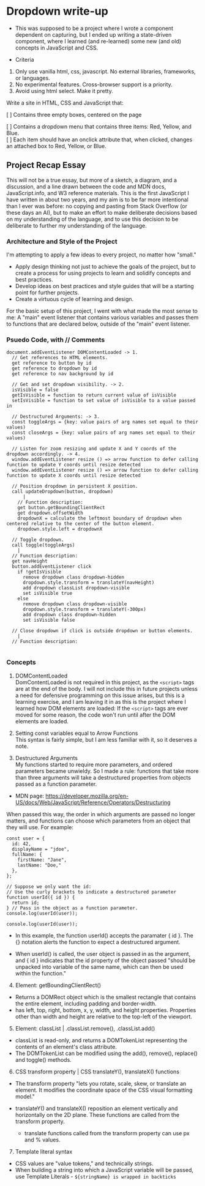 # Dropdown write-up

* This was supposed to be a project where I wrote a component dependent on capturing, but I ended up writing a state-driven component, where I learned (and re-learned) some new (and old) concepts in JavaScript and CSS.

- Criteria
1. Only use vanilla html, css, javascript. No external libraries, frameworks, or languages.
2. No experimental features. Cross-browser support is a priority.
3. Avoid using html select. Make it pretty.  

Write a site in HTML, CSS and JavaScript that:

[ ] Contains three empty boxes, centered on the page  

[ ] Contains a dropdown menu that contains three items: Red, Yellow, and Blue.  
  [ ] Each item should have an onclick attribute that, when clicked, changes an attached box to Red, Yellow, or Blue.

## Project Recap Essay

This will not be a true essay, but more of a sketch, a diagram, and a discussion, and a line drawn between the code and MDN docs, JavaScript.info, and W3 reference materials. This is the first JavaScript I have written in about two years, and my aim is to be far more intentional than I ever was before: no copying and pasting from Stack Overflow (or these days an AI), but to make an effort to make deliberate decisions based on my understanding of the language, and to use this decision to be deliberate to further my understanding of the language.

### Architecture and Style of the Project
I'm attempting to apply a few ideas to every project, no matter how "small."

- Apply design thinking not just to achieve the goals of the project, but to create a process for using projects to learn and solidify concepts and best practices.
- Develop ideas on best practices and style guides that will be a starting point for further projects.
- Create a virtuous cycle of learning and design.

For the basic setup of this project, I went with what made the most sense to me: A "main" event listener that contains various variables and passes them to functions that are declared below, outside of the "main" event listener.

### Psuedo Code, with // Comments
```
document.addEventListener DOMContentLoaded -> 1.
  // Get references to HTML elements.
  get reference to button by id
  get reference to dropdown by id
  get reference to nav background by id

  // Get and set dropdown visibility. -> 2.
  isVisible = false
  getIsVisible = function to return current value of isVisible
  setIsVisible = function to set value of isVisible to a value passed in

  // Destructured Arguments: -> 3.
  const toggleArgs = {key: value pairs of arg names set equal to their values) 
  const closeArgs = {key: value pairs of arg names set equal to their values)

  // Listen for zoom resizing and update X and Y coords of the dropdown accordingly. -> 4.
  window.addEventListener resize () => arrow function to defer calling function to update Y coords until resize detected
  window.addEventListener resize () => arrow function to defer calling function to update X coords until resize detected 

  // Position dropdown in persistent X position.
  call updateDropdown(button, dropdown)
      |  
    // Function description:
    get button.getBoundingClientRect  
    get dropdown.offsetWidth  
    dropdownX = calculate the leftmost boundary of dropdown when centered relative to the center of the button element.  
    dropdown.style.left = dropdownX  

  // Toggle dropdown.  
  call toggle(toggleArgs)  
    |  
  // Function description:   
  get navHeight
  button.addEventListener click  
    if !getIsVisible  
      remove dropdown class dropdown-hidden  
      dropdown.style.transform = translateY(navHeight)  
      add dropdown classList dropdown-visible  
      set isVisible true  
    else  
      remove dropdown class dropdown-visible  
      dropdown.style.transform = translateY(-300px)
      add dropdown class dropdown-hidden
      set isVisible false
  
  // Close dropdown if click is outside dropdown or button elements.  
    |
  // Function description:
  

```
  
### Concepts
1. DOMContentLoaded  
DomContentLoaded is not required in this project, as the `<script>` tags are at the end of the body. I will not include this in future projects unless a need for defensive programming on this issue arises, but this is a learning exercise, and I am leaving it in as this is the project where I learned how DOM elements are loaded: If the `<script>` tags are ever moved for some reason, the code won't run until after the DOM elements are loaded.

2. Setting const variables equal to Arrow Functions  
This syntax is fairly simple, but I am less familiar with it, so it deserves a note.

3. Destructured Arguments  
My functions started to require more parameters, and ordered parameters became unwieldy. So I made a rule: functions that take more than three arguments will take a destructured properties from objects passed as a function parameter.  

- MDN page: https://developer.mozilla.org/en-US/docs/Web/JavaScript/Reference/Operators/Destructuring  

When passed this way, the order in which arguments are passed no longer matters, and functions can choose which parameters from an object that they will use. For example:  

```
const user = {
  id: 42,
  displayName = "jdoe",
  fullName: {
    firstName: "Jane",
    lastName: "Doe,"
  },
};

// Suppose we only want the id:
// Use the curly brackets to indicate a destructured parameter
function userId({ id }) {
  return id; 
} // Pass in the object as a function parameter.  console.log(userId(user)); 

console.log(userId(user));
```

- In this example, the function userId() accepts the paramater { id }. The {} notation alerts the function to expect a destructured argument.

- When userId() is called, the user object is passed in as the argument, and { id } indicates that the id property of the object passed "should be unpacked into variable of the same name, which can then be used within the function."

4. Element: getBoundingClientRect()
- Returns a DOMRect object which is the smallest rectangle that contains the entire element, including padding and border-width.
- has left, top, right, bottom, x, y, width, and height properties. Properties other than width and height are relative to the top-left of the viewport.

5. Element: classList | .classList.remove(), .classList.add()
- classList is read-only, and returns a DOMTokenList representing the contents of an element's class attribute.
- The DOMTokenList can be modified using the add(), remove(), replace() and toggle() methods.

6. CSS transform property | CSS translateY(), translateX() functions
- The transform property "lets you rotate, scale, skew, or translate an element. It modifies the coordinate space of the CSS visual formatting model."

- translateY() and translateX() reposition an element vertically and horizontally on the 2D plane. These functions are called from the transform property.
  - translate functions called from the transform property can use px and % values.
  
7. Template literal syntax
- CSS values are "value tokens," and technically strings.
- When building a string into which a JavaScript variable will be passed, use Template Literals - `${stringName} is wrapped in backticks`
